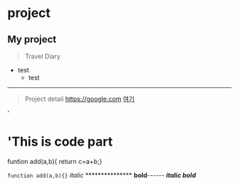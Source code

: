# project
## My project
> Travel Diary
  * test
    * test
**************************************

>Project detail
<https://google.com> 
[여기](https://google.com)

'<h1>'This is code part</h1>
   funtion add(a,b){  return c=a+b;}
   
   ```function add(a,b){}```
*italic* ***************
**bold**------
***italic bold***
